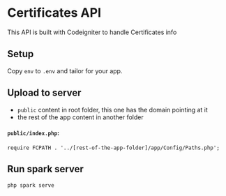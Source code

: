 # Certificates API

This API is built with Codeigniter to handle Certificates info

## Setup

Copy `env` to `.env` and tailor for your app.

## Upload to server

- `public` content in root folder, this one has the domain pointing at it
- the rest of the app content in another folder

#### `public/index.php`:

```
require FCPATH . '../[rest-of-the-app-folder]/app/Config/Paths.php';
```

## Run spark server

```
php spark serve
```
